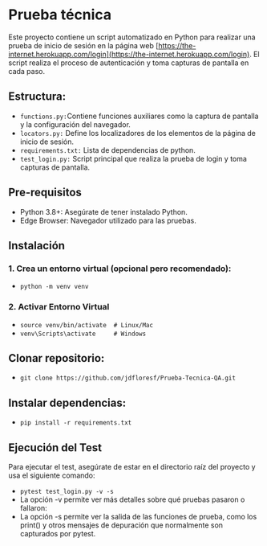 # Prueba técnica

Este proyecto contiene un script automatizado en Python para realizar una prueba de inicio de 
sesión en la página web [https://the-internet.herokuapp.com/login](https://the-internet.herokuapp.com/login). 
El script realiza el proceso de autenticación y toma capturas de pantalla en cada paso.

## Estructura:
- ```functions.py:```Contiene funciones auxiliares como la captura de pantalla y la configuración del navegador.
- ```locators.py:``` Define los localizadores de los elementos de la página de inicio de sesión.
- ```requirements.txt:``` Lista de dependencias de python.
- ```test_login.py:``` Script principal que realiza la prueba de login y toma capturas de pantalla.

## Pre-requisitos
- Python 3.8+: Asegúrate de tener instalado Python.
- Edge Browser: Navegador utilizado para las pruebas.

## Instalación
### 1. Crea un entorno virtual (opcional pero recomendado):
- ```python -m venv venv```
### 2. Activar Entorno Virtual 
- ```source venv/bin/activate  # Linux/Mac```
- ```venv\Scripts\activate     # Windows```
## Clonar repositorio:
- ```git clone https://github.com/jdfloresf/Prueba-Tecnica-QA.git```

## Instalar dependencias:
- ```pip install -r requirements.txt```

## Ejecución del Test
Para ejecutar el test, asegúrate de estar en el directorio raíz del proyecto y usa el siguiente comando:
- ```pytest test_login.py -v -s```
- La opción -v permite ver más detalles sobre qué pruebas pasaron o fallaron:
- La opción -s permite ver la salida de las funciones de prueba, como los print() y otros mensajes de depuración que normalmente son capturados por pytest.
